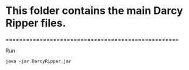 # This folder contains the main Darcy Ripper files.
===================================================

Run 
~~~ to start...
java -jar DarcyRipper.jar
~~~
